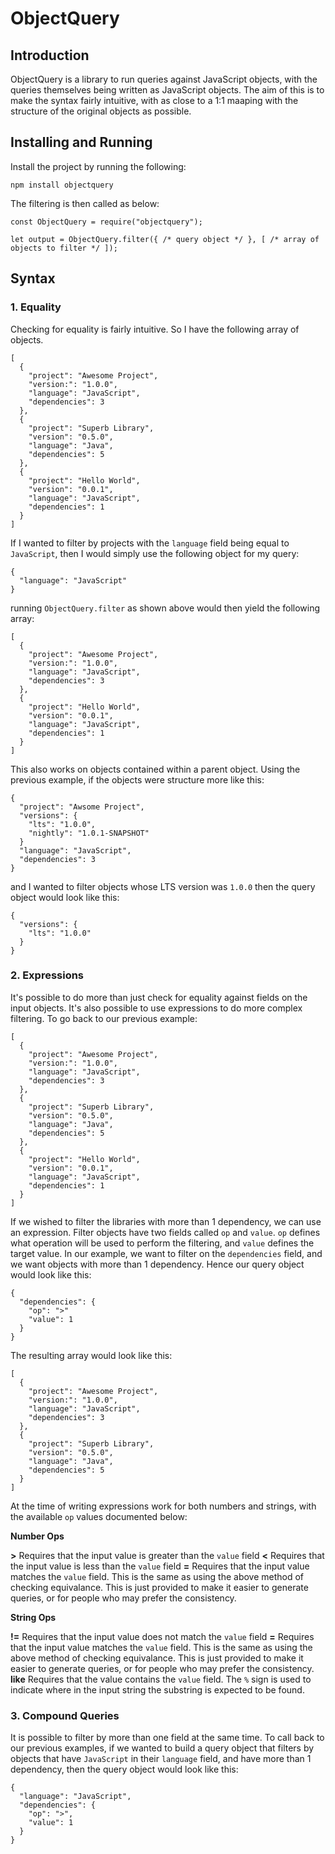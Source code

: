 # ObjectQuery

## Introduction

ObjectQuery is a library to run queries against JavaScript objects, with the queries themselves being written as JavaScript objects. The aim of this is to make the syntax fairly intuitive, with as close to a 1:1 maaping with the structure of the original objects as possible.

## Installing and Running

Install the project by running the following:

~~~
npm install objectquery
~~~

The filtering is then called as below:

~~~
const ObjectQuery = require("objectquery");

let output = ObjectQuery.filter({ /* query object */ }, [ /* array of objects to filter */ ]);
~~~

## Syntax

### 1. Equality

Checking for equality is fairly intuitive. So I have the following array of objects.

~~~
[
  {
    "project": "Awesome Project",
    "version:": "1.0.0",
    "language": "JavaScript",
    "dependencies": 3
  },
  {
    "project": "Superb Library",
    "version": "0.5.0",
    "language": "Java",
    "dependencies": 5
  },
  {
    "project": "Hello World",
    "version": "0.0.1",
    "language": "JavaScript",
    "dependencies": 1
  }
]
~~~

If I wanted to filter by projects with the `language` field being equal to `JavaScript`, then I would simply use the following object for my query:

~~~
{
  "language": "JavaScript"
}
~~~

running `ObjectQuery.filter` as shown above would then yield the following array:

~~~
[
  {
    "project": "Awesome Project",
    "version:": "1.0.0",
    "language": "JavaScript",
    "dependencies": 3
  },
  {
    "project": "Hello World",
    "version": "0.0.1",
    "language": "JavaScript",
    "dependencies": 1
  }
]
~~~

This also works on objects contained within a parent object. Using the previous example, if the objects were structure more like this:

~~~
{
  "project": "Awsome Project",
  "versions": {
    "lts": "1.0.0",
    "nightly": "1.0.1-SNAPSHOT"
  }
  "language": "JavaScript",
  "dependencies": 3
}
~~~

and I wanted to filter objects whose LTS version was `1.0.0` then the query object would look like this:

~~~
{
  "versions": {
    "lts": "1.0.0"
  }
}
~~~

### 2. Expressions

It's possible to do more than just check for equality against fields on the input objects. It's also possible to use expressions to do more complex filtering. To go back to our previous example:

~~~
[
  {
    "project": "Awesome Project",
    "version:": "1.0.0",
    "language": "JavaScript",
    "dependencies": 3
  },
  {
    "project": "Superb Library",
    "version": "0.5.0",
    "language": "Java",
    "dependencies": 5
  },
  {
    "project": "Hello World",
    "version": "0.0.1",
    "language": "JavaScript",
    "dependencies": 1
  }
]
~~~

If we wished to filter the libraries with more than 1 dependency, we can use an expression. Filter objects have two fields called `op` and `value`. `op` defines what operation will be used to perform the filtering, and `value` defines the target value. In our example, we want to filter on the `dependencies` field, and we want objects with more than 1 dependency. Hence our query object would look like this:

~~~
{
  "dependencies": {
    "op": ">"
    "value": 1
  }
}
~~~

The resulting array would look like this:

~~~
[
  {
    "project": "Awesome Project",
    "version:": "1.0.0",
    "language": "JavaScript",
    "dependencies": 3
  },
  {
    "project": "Superb Library",
    "version": "0.5.0",
    "language": "Java",
    "dependencies": 5
  }
]
~~~

At the time of writing expressions work for both numbers and strings, with the available `op` values documented below:

**Number Ops**

**>** Requires that the input value is greater than the `value` field
**<** Requires that the input value is less than the `value` field
**=** Requires that the input value matches the `value` field. This is the same as using the above method of checking equivalance. This is just provided to make it easier to generate queries, or for people who may prefer the consistency.

**String Ops**

**!=** Requires that the input value does not match the `value` field
**=** Requires that the input value matches the `value` field. This is the same as using the above method of checking equivalance. This is just provided to make it easier to generate queries, or for people who may prefer the consistency.
**like** Requires that the value contains the `value` field. The `%` sign is used to indicate where in the input string the substring is expected to be found.

### 3. Compound Queries

It is possible to filter by more than one field at the same time. To call back to our previous examples, if we wanted to build a query object that filters by objects that have `JavaScript` in their `language` field, and have more than 1 dependency, then the query object would look like this:

~~~
{
  "language": "JavaScript",
  "dependencies": {
    "op": ">",
    "value": 1
  }
}
~~~